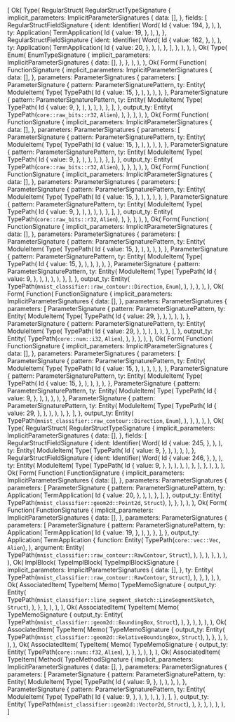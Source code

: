 [
    Ok(
        Type(
            RegularStruct(
                RegularStructTypeSignature {
                    implicit_parameters: ImplicitParameterSignatures {
                        data: [],
                    },
                    fields: [
                        RegularStructFieldSignature {
                            ident: Identifier(
                                Word(
                                    Id {
                                        value: 194,
                                    },
                                ),
                            ),
                            ty: Application(
                                TermApplication(
                                    Id {
                                        value: 19,
                                    },
                                ),
                            ),
                        },
                        RegularStructFieldSignature {
                            ident: Identifier(
                                Word(
                                    Id {
                                        value: 162,
                                    },
                                ),
                            ),
                            ty: Application(
                                TermApplication(
                                    Id {
                                        value: 20,
                                    },
                                ),
                            ),
                        },
                    ],
                },
            ),
        ),
    ),
    Ok(
        Type(
            Enum(
                EnumTypeSignature {
                    implicit_parameters: ImplicitParameterSignatures {
                        data: [],
                    },
                },
            ),
        ),
    ),
    Ok(
        Form(
            Function(
                FunctionSignature {
                    implicit_parameters: ImplicitParameterSignatures {
                        data: [],
                    },
                    parameters: ParameterSignatures {
                        parameters: [
                            ParameterSignature {
                                pattern: ParameterSignaturePattern,
                                ty: Entity(
                                    ModuleItem(
                                        Type(
                                            TypePath(
                                                Id {
                                                    value: 15,
                                                },
                                            ),
                                        ),
                                    ),
                                ),
                            },
                            ParameterSignature {
                                pattern: ParameterSignaturePattern,
                                ty: Entity(
                                    ModuleItem(
                                        Type(
                                            TypePath(
                                                Id {
                                                    value: 9,
                                                },
                                            ),
                                        ),
                                    ),
                                ),
                            },
                        ],
                    },
                    output_ty: Entity(
                        TypePath(`core::raw_bits::r32`, `Alien`),
                    ),
                },
            ),
        ),
    ),
    Ok(
        Form(
            Function(
                FunctionSignature {
                    implicit_parameters: ImplicitParameterSignatures {
                        data: [],
                    },
                    parameters: ParameterSignatures {
                        parameters: [
                            ParameterSignature {
                                pattern: ParameterSignaturePattern,
                                ty: Entity(
                                    ModuleItem(
                                        Type(
                                            TypePath(
                                                Id {
                                                    value: 15,
                                                },
                                            ),
                                        ),
                                    ),
                                ),
                            },
                            ParameterSignature {
                                pattern: ParameterSignaturePattern,
                                ty: Entity(
                                    ModuleItem(
                                        Type(
                                            TypePath(
                                                Id {
                                                    value: 9,
                                                },
                                            ),
                                        ),
                                    ),
                                ),
                            },
                        ],
                    },
                    output_ty: Entity(
                        TypePath(`core::raw_bits::r32`, `Alien`),
                    ),
                },
            ),
        ),
    ),
    Ok(
        Form(
            Function(
                FunctionSignature {
                    implicit_parameters: ImplicitParameterSignatures {
                        data: [],
                    },
                    parameters: ParameterSignatures {
                        parameters: [
                            ParameterSignature {
                                pattern: ParameterSignaturePattern,
                                ty: Entity(
                                    ModuleItem(
                                        Type(
                                            TypePath(
                                                Id {
                                                    value: 15,
                                                },
                                            ),
                                        ),
                                    ),
                                ),
                            },
                            ParameterSignature {
                                pattern: ParameterSignaturePattern,
                                ty: Entity(
                                    ModuleItem(
                                        Type(
                                            TypePath(
                                                Id {
                                                    value: 9,
                                                },
                                            ),
                                        ),
                                    ),
                                ),
                            },
                        ],
                    },
                    output_ty: Entity(
                        TypePath(`core::raw_bits::r32`, `Alien`),
                    ),
                },
            ),
        ),
    ),
    Ok(
        Form(
            Function(
                FunctionSignature {
                    implicit_parameters: ImplicitParameterSignatures {
                        data: [],
                    },
                    parameters: ParameterSignatures {
                        parameters: [
                            ParameterSignature {
                                pattern: ParameterSignaturePattern,
                                ty: Entity(
                                    ModuleItem(
                                        Type(
                                            TypePath(
                                                Id {
                                                    value: 15,
                                                },
                                            ),
                                        ),
                                    ),
                                ),
                            },
                            ParameterSignature {
                                pattern: ParameterSignaturePattern,
                                ty: Entity(
                                    ModuleItem(
                                        Type(
                                            TypePath(
                                                Id {
                                                    value: 15,
                                                },
                                            ),
                                        ),
                                    ),
                                ),
                            },
                            ParameterSignature {
                                pattern: ParameterSignaturePattern,
                                ty: Entity(
                                    ModuleItem(
                                        Type(
                                            TypePath(
                                                Id {
                                                    value: 9,
                                                },
                                            ),
                                        ),
                                    ),
                                ),
                            },
                        ],
                    },
                    output_ty: Entity(
                        TypePath(`mnist_classifier::raw_contour::Direction`, `Enum`),
                    ),
                },
            ),
        ),
    ),
    Ok(
        Form(
            Function(
                FunctionSignature {
                    implicit_parameters: ImplicitParameterSignatures {
                        data: [],
                    },
                    parameters: ParameterSignatures {
                        parameters: [
                            ParameterSignature {
                                pattern: ParameterSignaturePattern,
                                ty: Entity(
                                    ModuleItem(
                                        Type(
                                            TypePath(
                                                Id {
                                                    value: 29,
                                                },
                                            ),
                                        ),
                                    ),
                                ),
                            },
                            ParameterSignature {
                                pattern: ParameterSignaturePattern,
                                ty: Entity(
                                    ModuleItem(
                                        Type(
                                            TypePath(
                                                Id {
                                                    value: 29,
                                                },
                                            ),
                                        ),
                                    ),
                                ),
                            },
                        ],
                    },
                    output_ty: Entity(
                        TypePath(`core::num::i32`, `Alien`),
                    ),
                },
            ),
        ),
    ),
    Ok(
        Form(
            Function(
                FunctionSignature {
                    implicit_parameters: ImplicitParameterSignatures {
                        data: [],
                    },
                    parameters: ParameterSignatures {
                        parameters: [
                            ParameterSignature {
                                pattern: ParameterSignaturePattern,
                                ty: Entity(
                                    ModuleItem(
                                        Type(
                                            TypePath(
                                                Id {
                                                    value: 15,
                                                },
                                            ),
                                        ),
                                    ),
                                ),
                            },
                            ParameterSignature {
                                pattern: ParameterSignaturePattern,
                                ty: Entity(
                                    ModuleItem(
                                        Type(
                                            TypePath(
                                                Id {
                                                    value: 15,
                                                },
                                            ),
                                        ),
                                    ),
                                ),
                            },
                            ParameterSignature {
                                pattern: ParameterSignaturePattern,
                                ty: Entity(
                                    ModuleItem(
                                        Type(
                                            TypePath(
                                                Id {
                                                    value: 9,
                                                },
                                            ),
                                        ),
                                    ),
                                ),
                            },
                            ParameterSignature {
                                pattern: ParameterSignaturePattern,
                                ty: Entity(
                                    ModuleItem(
                                        Type(
                                            TypePath(
                                                Id {
                                                    value: 29,
                                                },
                                            ),
                                        ),
                                    ),
                                ),
                            },
                        ],
                    },
                    output_ty: Entity(
                        TypePath(`mnist_classifier::raw_contour::Direction`, `Enum`),
                    ),
                },
            ),
        ),
    ),
    Ok(
        Type(
            RegularStruct(
                RegularStructTypeSignature {
                    implicit_parameters: ImplicitParameterSignatures {
                        data: [],
                    },
                    fields: [
                        RegularStructFieldSignature {
                            ident: Identifier(
                                Word(
                                    Id {
                                        value: 245,
                                    },
                                ),
                            ),
                            ty: Entity(
                                ModuleItem(
                                    Type(
                                        TypePath(
                                            Id {
                                                value: 9,
                                            },
                                        ),
                                    ),
                                ),
                            ),
                        },
                        RegularStructFieldSignature {
                            ident: Identifier(
                                Word(
                                    Id {
                                        value: 246,
                                    },
                                ),
                            ),
                            ty: Entity(
                                ModuleItem(
                                    Type(
                                        TypePath(
                                            Id {
                                                value: 9,
                                            },
                                        ),
                                    ),
                                ),
                            ),
                        },
                    ],
                },
            ),
        ),
    ),
    Ok(
        Form(
            Function(
                FunctionSignature {
                    implicit_parameters: ImplicitParameterSignatures {
                        data: [],
                    },
                    parameters: ParameterSignatures {
                        parameters: [
                            ParameterSignature {
                                pattern: ParameterSignaturePattern,
                                ty: Application(
                                    TermApplication(
                                        Id {
                                            value: 20,
                                        },
                                    ),
                                ),
                            },
                        ],
                    },
                    output_ty: Entity(
                        TypePath(`mnist_classifier::geom2d::Point2d`, `Struct`),
                    ),
                },
            ),
        ),
    ),
    Ok(
        Form(
            Function(
                FunctionSignature {
                    implicit_parameters: ImplicitParameterSignatures {
                        data: [],
                    },
                    parameters: ParameterSignatures {
                        parameters: [
                            ParameterSignature {
                                pattern: ParameterSignaturePattern,
                                ty: Application(
                                    TermApplication(
                                        Id {
                                            value: 19,
                                        },
                                    ),
                                ),
                            },
                        ],
                    },
                    output_ty: Application(
                        TermApplication {
                            function: Entity(
                                TypePath(`core::vec::Vec`, `Alien`),
                            ),
                            argument: Entity(
                                TypePath(`mnist_classifier::raw_contour::RawContour`, `Struct`),
                            ),
                        },
                    ),
                },
            ),
        ),
    ),
    Ok(
        ImplBlock(
            TypeImplBlock(
                TypeImplBlockSignature {
                    implicit_parameters: ImplicitParameterSignatures {
                        data: [],
                    },
                    ty: Entity(
                        TypePath(`mnist_classifier::raw_contour::RawContour`, `Struct`),
                    ),
                },
            ),
        ),
    ),
    Ok(
        AssociatedItem(
            TypeItem(
                Memo(
                    TypeMemoSignature {
                        output_ty: Entity(
                            TypePath(`mnist_classifier::line_segment_sketch::LineSegmentSketch`, `Struct`),
                        ),
                    },
                ),
            ),
        ),
    ),
    Ok(
        AssociatedItem(
            TypeItem(
                Memo(
                    TypeMemoSignature {
                        output_ty: Entity(
                            TypePath(`mnist_classifier::geom2d::BoundingBox`, `Struct`),
                        ),
                    },
                ),
            ),
        ),
    ),
    Ok(
        AssociatedItem(
            TypeItem(
                Memo(
                    TypeMemoSignature {
                        output_ty: Entity(
                            TypePath(`mnist_classifier::geom2d::RelativeBoundingBox`, `Struct`),
                        ),
                    },
                ),
            ),
        ),
    ),
    Ok(
        AssociatedItem(
            TypeItem(
                Memo(
                    TypeMemoSignature {
                        output_ty: Entity(
                            TypePath(`core::num::f32`, `Alien`),
                        ),
                    },
                ),
            ),
        ),
    ),
    Ok(
        AssociatedItem(
            TypeItem(
                Method(
                    TypeMethodSignature {
                        implicit_parameters: ImplicitParameterSignatures {
                            data: [],
                        },
                        parameters: ParameterSignatures {
                            parameters: [
                                ParameterSignature {
                                    pattern: ParameterSignaturePattern,
                                    ty: Entity(
                                        ModuleItem(
                                            Type(
                                                TypePath(
                                                    Id {
                                                        value: 9,
                                                    },
                                                ),
                                            ),
                                        ),
                                    ),
                                },
                                ParameterSignature {
                                    pattern: ParameterSignaturePattern,
                                    ty: Entity(
                                        ModuleItem(
                                            Type(
                                                TypePath(
                                                    Id {
                                                        value: 9,
                                                    },
                                                ),
                                            ),
                                        ),
                                    ),
                                },
                            ],
                        },
                        output_ty: Entity(
                            TypePath(`mnist_classifier::geom2d::Vector2d`, `Struct`),
                        ),
                    },
                ),
            ),
        ),
    ),
]